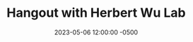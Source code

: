 ---
layout: default
image: /assets/images/posts/lab_outing/lab_outing.jpg
title: "Hangout with Herbert Wu Lab"
date: 2023-05-06 12:00:00 -0500
type: press # announcement, story, press
link: https://www.google.com/
highlight: true
---